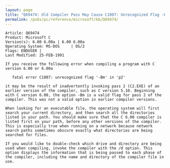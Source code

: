 ```yaml
---
layout: page
title: "Q69474: Old Compiler Pass May Cause C1007: Unrecognized Flag -Bm in P2"
permalink: /pubs/pc/reference/microsoft/kb/Q69474/
---
```


	Article: Q69474
	Product: Microsoft C
	Version(s): 6.00 6.00a | 6.00 6.00a
	Operating System: MS-DOS     | OS/2
	Flags: ENDUSER |
	Last Modified: 25-FEB-1991
	
	If you receive the following error when compiling a program with C
	version 6.00 or 6.00a
	
	   fatal error C1007: unrecognized flag '-Bm' in 'p2'
	
	it may be the result of inadvertently invoking pass 2 (C2.EXE) of an
	earlier version of the compiler, such as C version 5.10. Beginning
	with C version 6.00, the option -Bm is a valid flag for pass 2 of the
	compiler. This was not a valid option in earlier compiler versions.
	
	When looking for an executable file, the operating system will first
	search your current directory, and then search all the directories
	listed in your path. You should make sure that the C 6.00 compiler is
	listed first on your path, before any other versions of the compiler.
	This is especially true when running on a network because network
	search paths sometimes obscure exactly what directories are being
	searched for files.
	
	If you would like to double-check which drive and directory are being
	used when compiling, invoke the compiler with the /d option. This
	option displays the information that is being passed to each phase of
	the compiler, including the name and directory of the compiler file in
	use.
